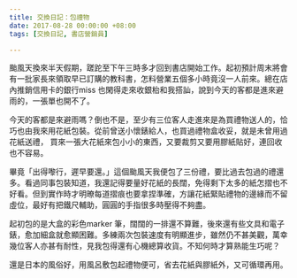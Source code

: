 ```yaml
---
title: 交換日記：包禮物
date: 2017-08-28 00:00:00 +08:00
tags: [交換日記, 書店營銷員]

---
```


  
  
  
颱風天換來半天假期，蹉跎至下午三時多才回到書店開始工作。起初預計周末將會有一批家長來領取早已訂購的教科書，怎料營業五個多小時竟沒一人前來。總在店內推銷信用卡的銀行miss 也閑得走來收銀枱和我搭訕，說到今天的客都是進來避雨的，一張單也開不了。  
  
今天的客都是來避雨嗎？倒也不是，至少有三位客人走進來是為買禮物送人的，恰巧也由我來用花紙包裝。從前曾送小懷錶給人，也買過禮物盒收妥，就是未曾用過花紙送禮， 買來一張大花紙來包小小的東西，又要裁剪又要用膠紙貼好，連回收也不容易。  
  
畢竟「出得嚟行，遲早要還。」這個颱風天我便包了三份禮，要比過去包過的禮還多。看過同事包裝知道，我還記得要量好花紙的長闊，免得剩下太多的紙怎摺也不好看。但到實作時才明暸每道摺痕也要拿捏準確，方讓花紙緊貼禮物的邊緣而不留虛位，最好有把鐵尺輔助，圓圓的手指很多時壓得不夠盡。  
  
起初包的是大盒的彩色marker 筆，闊闊的一排還不算難，後來還有些文具和電子錶，愈加細盒就愈顯困難。多練兩次包裝速度有明顯進步，雖然仍不甚美觀，萬幸幾位客人亦甚有耐性，見我包得還有心機總算收貨。不知何時才算熟能生巧呢？  
  
還是日本的風俗好，用風呂敷包起禮物便可，省去花紙與膠紙外，又可循環再用。  
  
  
